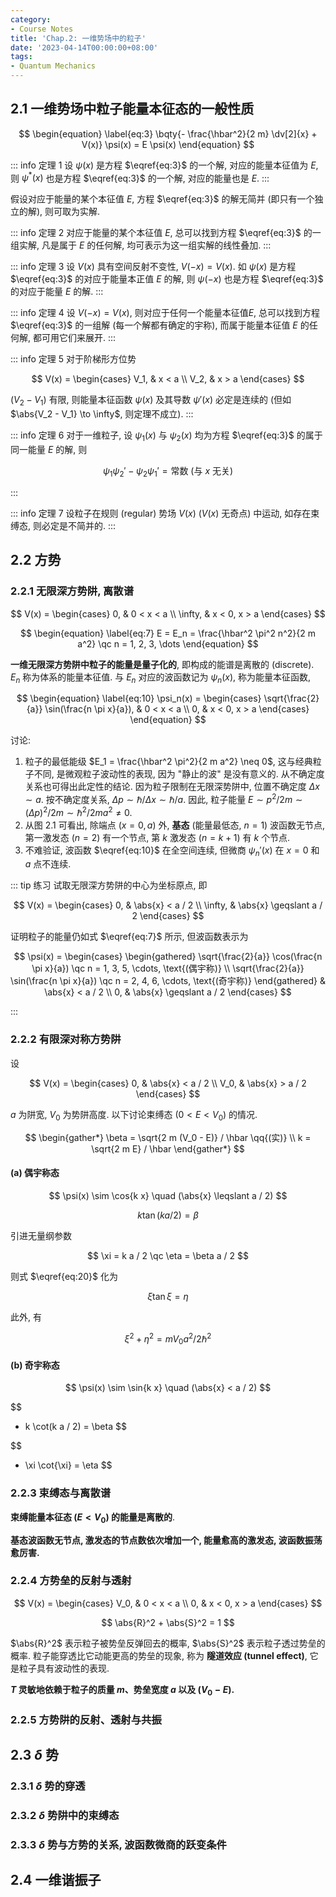 ```yaml
---
category:
- Course Notes
title: 'Chap.2: 一维势场中的粒子'
date: '2023-04-14T00:00:00+08:00'
tags:
- Quantum Mechanics
---
```


## 2.1 一维势场中粒子能量本征态的一般性质

$$
\begin{equation} \label{eq:3}
  \bqty{- \frac{\hbar^2}{2 m} \dv[2]{x} + V(x)} \psi(x) = E \psi(x)
\end{equation}
$$

::: info 定理 1
设 $\psi(x)$ 是方程 $\eqref{eq:3}$ 的一个解, 对应的能量本征值为 $E$, 则 $\psi^*(x)$ 也是方程 $\eqref{eq:3}$ 的一个解, 对应的能量也是 $E$.
:::

假设对应于能量的某个本征值 $E$, 方程 $\eqref{eq:3}$ 的解无简并 (即只有一个独立的解), 则可取为实解.

::: info 定理 2
对应于能量的某个本征值 $E$, 总可以找到方程 $\eqref{eq:3}$ 的一组实解, 凡是属于 $E$ 的任何解, 均可表示为这一组实解的线性叠加.
:::

::: info 定理 3
设 $V(x)$ 具有空间反射不变性, $V(-x) = V(x)$. 如 $\psi(x)$ 是方程 $\eqref{eq:3}$ 的对应于能量本正值 $E$ 的解, 则 $\psi(-x)$ 也是方程 $\eqref{eq:3}$ 的对应于能量 $E$ 的解.
:::

::: info 定理 4
设 $V(-x) = V(x)$, 则对应于任何一个能量本征值$E$, 总可以找到方程 $\eqref{eq:3}$ 的一组解 (每一个解都有确定的宇称), 而属于能量本征值 $E$ 的任何解, 都可用它们来展开.
:::

::: info 定理 5
对于阶梯形方位势

$$
V(x) =
\begin{cases}
  V_1, & x < a \\
  V_2, & x > a
\end{cases}
$$

$(V_2 - V_1)$ 有限, 则能量本征函数 $\psi(x)$ 及其导数 $\psi'(x)$ 必定是连续的 (但如 $\abs{V_2 - V_1} \to \infty$, 则定理不成立).
:::

::: info 定理 6
对于一维粒子, 设 $\psi_1(x)$ 与 $\psi_2(x)$ 均为方程 $\eqref{eq:3}$ 的属于同一能量 $E$ 的解, 则

$$
\psi_1 \psi_2' - \psi_2 \psi_1' = \text{常数 (与 $x$ 无关)}
$$

:::

::: info 定理 7
设粒子在规则 (regular) 势场 $V(x)$ ($V(x)$ 无奇点) 中运动, 如存在束缚态, 则必定是不简并的.
:::

## 2.2 方势

### 2.2.1 无限深方势阱, 离散谱

$$
V(x) =
\begin{cases}
  0,      & 0 < x < a    \\
  \infty, & x < 0, x > a
\end{cases}
$$

$$
\begin{equation} \label{eq:7}
  E = E_n = \frac{\hbar^2 \pi^2 n^2}{2 m a^2} \qc n = 1, 2, 3, \dots
\end{equation}
$$

**一维无限深方势阱中粒子的能量是量子化的**, 即构成的能谱是离散的 (discrete). $E_n$ 称为体系的能量本征值. 与 $E_n$ 对应的波函数记为 $\psi_n(x)$, 称为能量本征函数,

$$
\begin{equation} \label{eq:10}
  \psi_n(x) =
  \begin{cases}
    \sqrt{\frac{2}{a}} \sin(\frac{n \pi x}{a}), & 0 < x < a    \\
    0,                                          & x < 0, x > a
  \end{cases}
\end{equation}
$$

讨论:

1. 粒子的最低能级 $E_1 = \frac{\hbar^2 \pi^2}{2 m a^2} \neq 0$, 这与经典粒子不同, 是微观粒子波动性的表现, 因为 "静止的波" 是没有意义的. 从不确定度关系也可得出此定性的结论. 因为粒子限制在无限深势阱中, 位置不确定度 $\Delta x \sim a$. 按不确定度关系, $\Delta p \sim \hbar / \Delta x \sim \hbar / a$. 因此, 粒子能量 $E \sim p^2 / 2 m \sim (\Delta p)^2 / 2 m \sim \hbar^2 / 2 m a^2 \neq 0$.
2. 从图 2.1 可看出, 除端点 ($x = 0, a$) 外, **基态** (能量最低态, $n = 1$) 波函数无节点, 第一激发态 ($n = 2$) 有一个节点, 第 $k$ 激发态 ($n = k + 1$) 有 $k$ 个节点.
3. 不难验证, 波函数 $\eqref{eq:10}$ 在全空间连续, 但微商 $\psi_n'(x)$ 在 $x = 0$ 和 $a$ 点不连续.

::: tip 练习
试取无限深方势阱的中心为坐标原点, 即

$$
V(x) =
\begin{cases}
  0,      & \abs{x} < a / 2         \\
  \infty, & \abs{x} \geqslant a / 2
\end{cases}
$$

证明粒子的能量仍如式 $\eqref{eq:7}$ 所示, 但波函数表示为

$$
\psi(x) =
\begin{cases}
  \begin{gathered}
    \sqrt{\frac{2}{a}} \cos(\frac{n \pi x}{a}) \qc n = 1, 3, 5, \cdots, \text{(偶宇称)} \\
    \sqrt{\frac{2}{a}} \sin(\frac{n \pi x}{a}) \qc n = 2, 4, 6, \cdots, \text{(奇宇称)}
  \end{gathered}
     & \abs{x} < a / 2         \\
  0, & \abs{x} \geqslant a / 2
\end{cases}
$$

:::

### 2.2.2 有限深对称方势阱

设

$$
V(x) =
\begin{cases}
  0,   & \abs{x} < a / 2 \\
  V_0, & \abs{x} > a / 2
\end{cases}
$$

$a$ 为阱宽, $V_0$ 为势阱高度. 以下讨论束缚态 ($0 < E < V_0$) 的情况.

$$
\begin{gather*}
  \beta = \sqrt{2 m (V_0 - E)} / \hbar \qq{(实)} \\
  k = \sqrt{2 m E} / \hbar
\end{gather*}
$$

#### (a) 偶宇称态

$$
\psi(x) \sim \cos{k x} \quad (\abs{x} \leqslant a / 2)
$$

$$
\begin{equation} \label{eq:20}
  k \tan(k a / 2) = \beta
\end{equation}
$$

引进无量纲参数

$$
\xi = k a / 2 \qc \eta = \beta a / 2
$$

则式 $\eqref{eq:20}$ 化为

$$
\xi \tan{\xi} = \eta
$$

此外, 有

$$
\xi^2 + \eta^2 = m V_0 a^2 / 2 \hbar^2
$$

#### (b) 奇宇称态

$$
\psi(x) \sim \sin{k x} \quad (\abs{x} < a / 2)
$$

$$
- k \cot(k a / 2) = \beta
$$

$$
- \xi \cot{\xi} = \eta
$$

### 2.2.3 束缚态与离散谱

**束缚能量本征态 ($E < V_0$) 的能量是离散的**.

**基态波函数无节点, 激发态的节点数依次增加一个, 能量愈高的激发态, 波函数振荡愈厉害.**

### 2.2.4 方势垒的反射与透射

$$
V(x) =
\begin{cases}
  V_0, & 0 < x < a    \\
  0,   & x < 0, x > a
\end{cases}
$$

$$
\abs{R}^2 + \abs{S}^2 = 1
$$

$\abs{R}^2$ 表示粒子被势垒反弹回去的概率, $\abs{S}^2$ 表示粒子透过势垒的概率. 粒子能穿透比它动能更高的势垒的现象, 称为 **隧道效应 (tunnel effect)**, 它是粒子具有波动性的表现.

**$T$ 灵敏地依赖于粒子的质量 $m$、势垒宽度 $a$ 以及 $(V_0 - E)$.**

### 2.2.5 方势阱的反射、透射与共振

## 2.3 $\delta$ 势

### 2.3.1 $\delta$ 势的穿透

### 2.3.2 $\delta$ 势阱中的束缚态

### 2.3.3 $\delta$ 势与方势的关系, 波函数微商的跃变条件

## 2.4 一维谐振子
